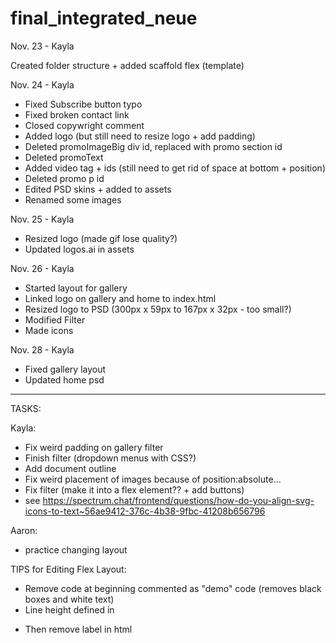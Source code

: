 # final_integrated_neue

Nov. 23 - Kayla

Created folder structure + added scaffold flex (template)

Nov. 24 - Kayla

- Fixed Subscribe button typo
- Fixed broken contact link
- Closed copywright comment
- Added logo (but still need to resize logo + add padding)
- Deleted promoImageBig div id, replaced with promo section id
- Deleted promoText
- Added video tag + ids (still need to get rid of space at bottom + position)
- Deleted promo p id
- Edited PSD skins + added to assets
- Renamed some images

Nov. 25 - Kayla

- Resized logo (made gif lose quality?)
- Updated logos.ai in assets

Nov. 26 - Kayla

- Started layout for gallery
- Linked logo on gallery and home to index.html
- Resized logo to PSD (300px x 59px to 167px x 32px - too small?)
- Modified Filter
- Made icons

Nov. 28 - Kayla
- Fixed gallery layout
- Updated home psd

------------------------------------------------------------

TASKS:

Kayla: 
- Fix weird padding on gallery filter
- Finish filter (dropdown menus with CSS?)
- Add document outline
- Fix weird placement of images because of position:absolute...
- Fix filter (make it into a flex element?? + add buttons)
- see https://spectrum.chat/frontend/questions/how-do-you-align-svg-icons-to-text~56ae9412-376c-4b38-9fbc-41208b656796

Aaron: 
- practice changing layout

TIPS for Editing Flex Layout:

- Remove code at beginning commented as "demo" code (removes black boxes and white text)
- Line height defined in <p>
- Then remove label in html
